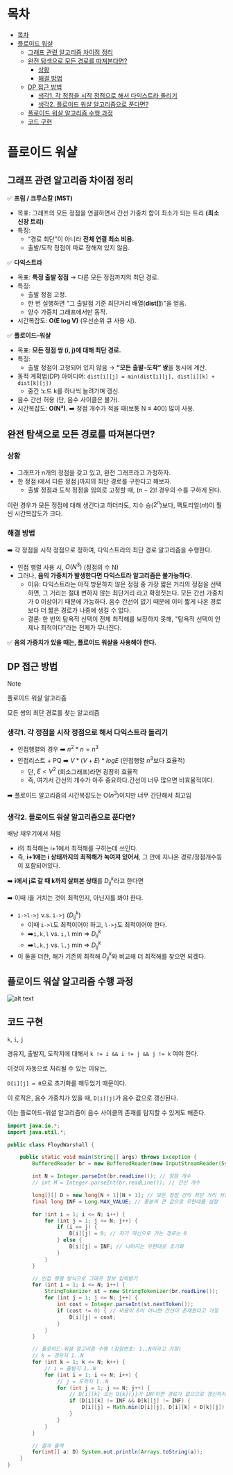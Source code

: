 # 목차

- [목차](#목차)
- [플로이드 워샬](#플로이드-워샬)
  - [그래프 관련 알고리즘 차이점 정리](#그래프-관련-알고리즘-차이점-정리)
  - [완전 탐색으로 모든 경로를 따져본다면?](#완전-탐색으로-모든-경로를-따져본다면)
    - [상황](#상황)
    - [해결 방법](#해결-방법)
  - [DP 접근 방법](#dp-접근-방법)
    - [생각1. 각 정점을 시작 정점으로 해서 다익스트라 돌리기](#생각1-각-정점을-시작-정점으로-해서-다익스트라-돌리기)
    - [생각2. 플로이드 워샬 알고리즘으로 푼다면?](#생각2-플로이드-워샬-알고리즘으로-푼다면)
  - [플로이드 워샬 알고리즘 수행 과정](#플로이드-워샬-알고리즘-수행-과정)
  - [코드 구현](#코드-구현)

# 플로이드 워샬

## 그래프 관련 알고리즘 차이점 정리

✅ **프림 / 크루스칼 (MST)**

- 목표: 그래프의 모든 정점을 연결하면서 간선 가중치 합이 최소가 되는 트리 **(최소 신장 트리)**
- 특징:
  - “경로 최단”이 아니라 **전체 연결 최소 비용.**
  - 출발/도착 정점이 따로 정해져 있지 않음.

✅ **다익스트라**

- 목표: **특정 출발 정점** → 다른 모든 정점까지의 최단 경로.
- 특징:
  - 출발 정점 고정.
  - 한 번 실행하면 "그 출발점 기준 최단거리 배열(**dist[]**)"을 얻음.
  - 양수 가중치 그래프에서만 동작.
- 시간복잡도: **O(E log V)** (우선순위 큐 사용 시).

✅ **플로이드–워샬**

- 목표: **모든 정점 쌍 (i, j)에 대해 최단 경로.**
- 특징:
  - 출발 정점이 고정되어 있지 않음 → **“모든 출발–도착” 쌍**을 동시에 계산.
- 동적 계획법(DP) 아이디어: `dist[i][j] = min(dist[i][j], dist[i][k] + dist[k][j])`
  - 중간 노드 k를 하나씩 늘려가며 갱신.
- 음수 간선 허용 (단, 음수 사이클은 불가).
- 시간복잡도: **O(N³)**. ➡️ 정점 개수가 적을 때(보통 N ≤ 400) 많이 사용.

## 완전 탐색으로 모든 경로를 따져본다면?

### 상황

- 그래프가 n개의 정점을 갖고 있고, 완전 그래프라고 가정하자.
- 한 정점 i에서 다른 정점 j까지의 최단 경로를 구한다고 해보자.
  - 출발 정점과 도착 정점을 임의로 고정할 때, $(n-2)!$ 경우의 수를 구하게 된다.

이런 경우가 모든 정점에 대해 생긴다고 하더라도,
지수 승($2^n$)보다, 팩토리얼($n!$)이 훨씬 시간복잡도가 크다.

### 해결 방법

➡️ 각 정점을 시작 정점으로 정하여, 다익스트라의 최단 경로 알고리즘을 수행한다.

- 인접 행렬 사용 시, $O(N^3)$ (정점의 수 N)
- 그러나, **음의 가중치가 발생한다면 다익스트라 알고리즘은 불가능하다.**
  - 이유: 다익스트라는 아직 방문하지 않은 정점 중 가장 짧은 거리의 정점을 선택하면, 그 거리는 절대 변하지 않는 최단거리 라고 확정짓는다. 모든 간선 가중치가 0 이상이기 때문에 가능하다. 음수 간선이 없기 때문에 이미 짧게 나온 경로보다 더 짧은 경로가 나중에 생길 수 없다.
  - 결론: 한 번의 탐욕적 선택이 전체 최적해를 보장하지 못해, "탐욕적 선택이 언제나 최적이다"라는 전제가 무너진다.

✅ **음의 가중치가 있을 때는, 플로이드 워샬을 사용해야 한다.**

## DP 접근 방법

> [!note]
> 플로이드 워샬 알고리즘
>
> 모든 쌍의 최단 경로를 찾는 알고리즘

### 생각1. 각 정점을 시작 정점으로 해서 다익스트라 돌리기

- 인접행렬의 경우 ➡️ $n^2 * n = n^3$
- 인접리스트 + PQ ➡️ $V * (V+E)*logE$ (인접행렬 $n^3$보다 효율적)
  - 단, $E < V^2$ (희소그래프)라면 굉장히 효율적
  - 즉, 여기서 간선의 개수가 아주 중요하다.간선이 너무 많으면 비효율적이다.

➡️ 플로이드 알고리즘의 시간복잡도는 O($n^3$)이지만 너무 간단해서 최고임

### 생각2. 플로이드 워샬 알고리즘으로 푼다면?

배낭 채우기에서 처럼

- i의 최적해는 i+1에서 최적해를 구하는데 쓰인다.
- 즉, **i+1에는 i 상태까지의 최적해가 녹여져 있어서**, 그 안에 지나온 경로/정점개수등이 포함되어있다.

➡️ **i에서 j로 갈 때 k까지 살펴본 상태**를 $D_{ij}^k$라고 한다면

➡️ 이때 l을 거치는 것이 최적인지, 아닌지를 봐야 한다.

- `i->l->j` v.s. `i->j` ($D_{ij}^k$)
  - 이때 `i->l`도 최적이어야 하고, `l->j`도 최적이어야 한다.
  - ➡️`i,k,l` vs. `i,l` min => $D_{il}^k$
  - ➡️`l,k,j` vs. `l,j` min => $D_{lj}^k$
- 이 둘을 더한, 해가 기존의 최적해 $D_{ij}^k$와 비교해 더 최적해를 찾으면 되겠다.

## 플로이드 워샬 알고리즘 수행 과정

![alt text](img/image-28.png)

## 코드 구현

`k`, `i`, `j`

경유지, 출발지, 도착지에 대해서
`k != i && i != j && j != k` 여야 한다.

이것이 자동으로 처리될 수 있는 이유는,

`D[i][j] = 0`으로 초기화를 해두었기 때문이다.

이 로직은, 음수 가중치가 있을 때, `D[i][j]`가 음수 값으로 갱신된다.

이는 플로이드-워셜 알고리즘이 음수 사이클의 존재를 탐지할 수 있게도 해준다.

```java
import java.io.*;
import java.util.*;

public class FloydWarshall {

    public static void main(String[] args) throws Exception {
        BufferedReader br = new BufferedReader(new InputStreamReader(System.in));

        int N = Integer.parseInt(br.readLine()); // 정점 개수
        // int M = Integer.parseInt(br.readLine()); // 간선 개수

        long[][] D = new long[N + 1][N + 1]; // 모든 정점 간의 최단 거리 저장
        final long INF = Long.MAX_VALUE; // 충분히 큰 값으로 무한대를 설정

        for (int i = 1; i <= N; i++) {
            for (int j = 1; j <= N; j++) {
                if (i == j) {
                    D[i][j] = 0; // 자기 자신으로 가는 경로는 0
                } else {
                    D[i][j] = INF; // 나머지는 무한대로 초기화
                }
            }
        }

        // 인접 행렬 방식으로 그래프 정보 입력받기
        for (int i = 1; i <= N; i++) {
            StringTokenizer st = new StringTokenizer(br.readLine());
            for (int j = 1; j <= N; j++) {
                int cost = Integer.parseInt(st.nextToken());
                if (cost != 0) { // 비용이 0이 아니면 간선이 존재한다고 가정
                    D[i][j] = cost;
                }
            }
        }

        // 플로이드-워셜 알고리즘 수행 (정점번호: 1..N이라고 가정)
        // k = 경유지 1..N
        for (int k = 1; k <= N; k++) {
            // i = 출발지 1..N
            for (int i = 1; i <= N; i++) {
                // j = 도착지 1..N
                for (int j = 1; j <= N; j++) {
                    // D[i][k] 또는 D[k][j]가 INF이면 경로가 없으므로 갱신하지 않음
                    if (D[i][k] != INF && D[k][j] != INF) {
                        D[i][j] = Math.min(D[i][j], D[i][k] + D[k][j]);
                    }
                }
            }
        }

        // 결과 출력
        for(int[] a: D) System.out.println(Arrays.toString(a));
    }
}
```
